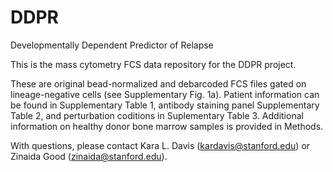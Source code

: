 # DDPR
Developmentally Dependent Predictor of Relapse

This is the mass cytometry FCS data repository for the DDPR project.

These are original bead-normalized and debarcoded FCS files gated on lineage-negative cells (see Supplementary Fig. 1a). Patient information can be found in Supplementary Table 1, antibody staining panel Supplementary Table 2, and perturbation coditions in Suplementary Table 3. Additional information on healthy donor bone marrow samples is provided in Methods.

With questions, please contact Kara L. Davis (kardavis@stanford.edu) or Zinaida Good (zinaida@stanford.edu).
